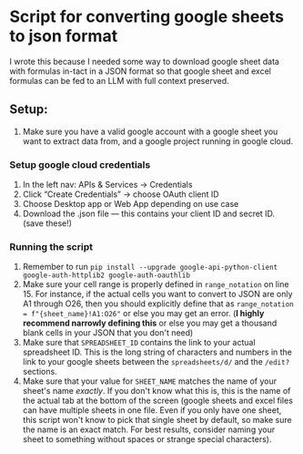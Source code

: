 # Script for converting google sheets to json format
I wrote this because I needed some way to download google sheet data with formulas in-tact in a JSON format so that google sheet and excel formulas can be fed to an LLM with full context preserved.

## Setup:
1. Make sure you have a valid google account with a google sheet you want to extract data from, and a google project running in google cloud.

### Setup google cloud credentials
1. In the left nav: APIs & Services → Credentials
1. Click “Create Credentials” → choose OAuth client ID
1. Choose Desktop app or Web App depending on use case
1. Download the .json file — this contains your client ID and secret ID. (save these!)


### Running the script
1. Remember to run `pip install --upgrade google-api-python-client google-auth-httplib2 google-auth-oauthlib`
1. Make sure your cell range is properly defined in `range_notation` on line 15. For instance, if the actual cells you want to convert to JSON are only A1 through O26, then you should explicitly define that as `range_notation = f"{sheet_name}!A1:O26"` or else you may get an error. (**I highly recommend narrowly defining this** or else you may get a thousand blank cells in your JSON that you don't need)
1. Make sure that `SPREADSHEET_ID` contains the link to your actual spreadsheet ID. This is the long string of characters and numbers in the link to your google sheets between the `spreadsheets/d/` and the `/edit?` sections.
1. Make sure that your value for `SHEET_NAME` matches the name of your sheet's name *exactly*. If you don't know what this is, this is the name of the actual tab at the bottom of the screen (google sheets and excel files can have multiple sheets in one file. Even if you only have one sheet, this script won't know to pick that single sheet by default, so make sure the name is an exact match. For best results, consider naming your sheet to something without spaces or strange special characters).


